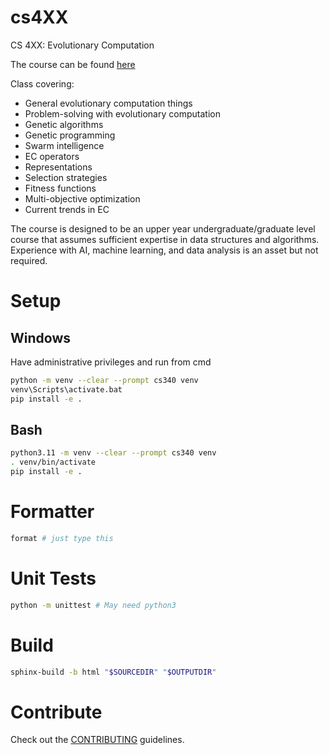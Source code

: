 # cs4XX

CS 4XX: Evolutionary Computation

The course can be found [here](http://modsurski.com/csci340)

Class covering:

- General evolutionary computation things
- Problem-solving with evolutionary computation
- Genetic algorithms
- Genetic programming
- Swarm intelligence
- EC operators
- Representations
- Selection strategies
- Fitness functions
- Multi-objective optimization
- Current trends in EC

The course is designed to be an upper year undergraduate/graduate level course that assumes sufficient expertise in data
structures and algorithms. Experience with AI, machine learning, and data analysis is an asset but not required.

# Setup

## Windows

Have administrative privileges and run from cmd

```sh
python -m venv --clear --prompt cs340 venv
venv\Scripts\activate.bat
pip install -e .
```

## Bash

```sh
python3.11 -m venv --clear --prompt cs340 venv
. venv/bin/activate
pip install -e .
```

# Formatter

```sh
format # just type this
```

# Unit Tests

```sh
python -m unittest # May need python3
```

# Build

```sh
sphinx-build -b html "$SOURCEDIR" "$OUTPUTDIR"
```

# Contribute

Check out the [CONTRIBUTING](CONTRIBUTING.md) guidelines.
